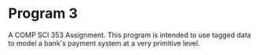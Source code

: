# Program 3
 A COMP SCI 353 Assignment. This program is intended to use tagged data to model a bank's payment system at a very primitive level.
